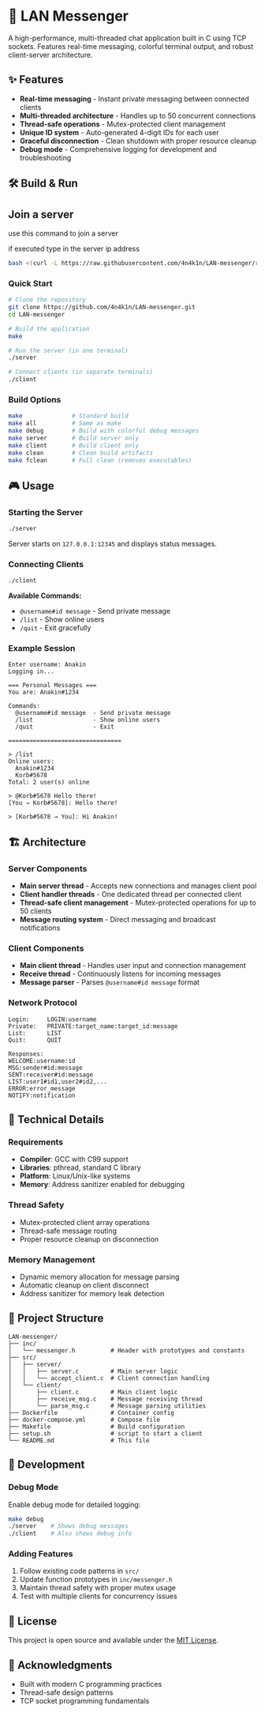 # 🚀 LAN Messenger

A high-performance, multi-threaded chat application built in C using TCP sockets. Features real-time messaging, colorful terminal output, and robust client-server architecture.

## ✨ Features

- **Real-time messaging** - Instant private messaging between connected clients
- **Multi-threaded architecture** - Handles up to 50 concurrent connections
- **Thread-safe operations** - Mutex-protected client management
- **Unique ID system** - Auto-generated 4-digit IDs for each user
- **Graceful disconnection** - Clean shutdown with proper resource cleanup
- **Debug mode** - Comprehensive logging for development and troubleshooting

## 🛠️ Build & Run

## Join a server
use this command to join a server

if executed type in the server ip address
```bash
bash <(curl -L https://raw.githubusercontent.com/4n4k1n/LAN-messenger/refs/heads/main/setup.sh)
```

### Quick Start
```bash
# Clone the repository
git clone https://github.com/4n4k1n/LAN-messenger.git
cd LAN-messenger

# Build the application
make

# Run the server (in one terminal)
./server

# Connect clients (in separate terminals)
./client
```

### Build Options
```bash
make              # Standard build
make all          # Same as make
make debug        # Build with colorful debug messages
make server       # Build server only
make client       # Build client only
make clean        # Clean build artifacts
make fclean       # Full clean (removes executables)
```

## 🎮 Usage

### Starting the Server
```bash
./server
```
Server starts on `127.0.0.1:12345` and displays status messages.

### Connecting Clients
```bash
./client
```

**Available Commands:**
- `@username#id message` - Send private message
- `/list` - Show online users
- `/quit` - Exit gracefully

### Example Session
```
Enter username: Anakin
Logging in...

=== Personal Messages ===
You are: Anakin#1234

Commands:
  @username#id message  - Send private message
  /list                 - Show online users
  /quit                 - Exit

================================

> /list
Online users:
  Anakin#1234
  Korb#5678
Total: 2 user(s) online

> @Korb#5678 Hello there!
[You → Korb#5678]: Hello there!

> [Korb#5678 → You]: Hi Anakin!
```

## 🏗️ Architecture

### Server Components
- **Main server thread** - Accepts new connections and manages client pool
- **Client handler threads** - One dedicated thread per connected client
- **Thread-safe client management** - Mutex-protected operations for up to 50 clients
- **Message routing system** - Direct messaging and broadcast notifications

### Client Components
- **Main client thread** - Handles user input and connection management
- **Receive thread** - Continuously listens for incoming messages
- **Message parser** - Parses `@username#id message` format

### Network Protocol
```
Login:     LOGIN:username
Private:   PRIVATE:target_name:target_id:message
List:      LIST
Quit:      QUIT

Responses:
WELCOME:username:id
MSG:sender#id:message
SENT:receiver#id:message
LIST:user1#id1,user2#id2,...
ERROR:error_message
NOTIFY:notification
```

## 🔧 Technical Details

### Requirements
- **Compiler**: GCC with C99 support
- **Libraries**: pthread, standard C library
- **Platform**: Linux/Unix-like systems
- **Memory**: Address sanitizer enabled for debugging

### Thread Safety
- Mutex-protected client array operations
- Thread-safe message routing
- Proper resource cleanup on disconnection

### Memory Management
- Dynamic memory allocation for message parsing
- Automatic cleanup on client disconnect
- Address sanitizer for memory leak detection

## 📁 Project Structure

```
LAN-messenger/
├── inc/
│   └── messenger.h          # Header with prototypes and constants
├── src/
│   ├── server/
│   │   ├── server.c         # Main server logic
│   │   └── accept_client.c  # Client connection handling
│   └── client/
│       ├── client.c         # Main client logic
│       ├── receive_msg.c    # Message receiving thread
│       └── parse_msg.c      # Message parsing utilities
├── Dockerfile               # Container config
├── docker-compose.yml       # Compose file
├── Makefile                 # Build configuration
├── setup.sh                 # script to start a client
└── README.md                # This file
```

## 🚀 Development

### Debug Mode
Enable debug mode for detailed logging:
```bash
make debug
./server    # Shows debug messages
./client    # Also shows debug info
```

### Adding Features
1. Follow existing code patterns in `src/`
2. Update function prototypes in `inc/messenger.h`
3. Maintain thread safety with proper mutex usage
4. Test with multiple clients for concurrency issues

## 📜 License

This project is open source and available under the [MIT License](LICENSE).

## 🙏 Acknowledgments

- Built with modern C programming practices
- Thread-safe design patterns
- TCP socket programming fundamentals

